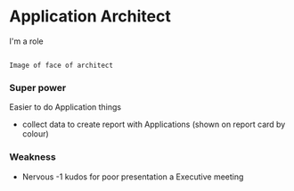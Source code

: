 # Application Architect

I'm a role

```

Image of face of architect

```

### Super power 

Easier to do Application things

- collect data to create report with Applications (shown on report card by colour) 


### Weakness

- Nervous -1 kudos for poor presentation a Executive meeting
